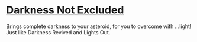 # [Darkness Not Excluded](https://steamcommunity.com/sharedfiles/filedetails/?id=2964969010)

Brings complete darkness to your asteroid, for you to overcome with …light! Just like Darkness Revived and Lights Out.
